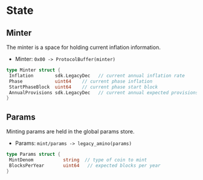 <!--
order: 2
-->

# State

## Minter

The minter is a space for holding current inflation information.

- Minter: `0x00 -> ProtocolBuffer(minter)`

```go
type Minter struct {
 Inflation        sdk.LegacyDec   // current annual inflation rate
 Phase            uint64    // current phase inflation
 StartPhaseBlock  uint64    // current phase start block
 AnnualProvisions sdk.LegacyDec   // current annual expected provisions
}
```

## Params

Minting params are held in the global params store.

- Params: `mint/params -> legacy_amino(params)`

```go
type Params struct {
 MintDenom           string  // type of coin to mint
 BlocksPerYear       uint64   // expected blocks per year
}
```
